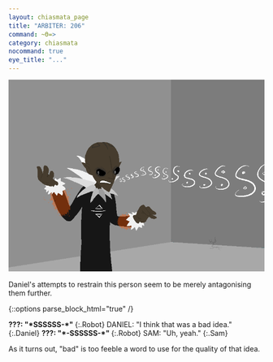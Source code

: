 ```yaml
---
layout: chiasmata_page
title: "ARBITER: 206"
command: ~Θ=>
category: chiasmata
nocommand: true
eye_title: "..."
---
```


![206](/chiasmata/images/narrative/205.png)

Daniel's attempts to restrain this person seem to be merely antagonising them further.

{::options parse_block_html="true" /}
<div class="dialogue">
<strong>???: "*SSSSSS-*" </strong> 
{:.Robot}
DANIEL: "I think that was a bad idea." 
{:.Daniel}
<strong>???: "*-SSSSSS-*" </strong> 
{:.Robot}
SAM: "Uh, yeah." 
{:.Sam}
</div>

As it turns out, "bad" is too feeble a word to use for the quality of that idea.